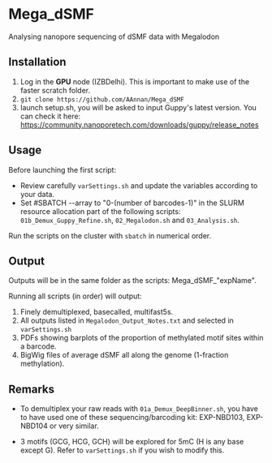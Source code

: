 # Mega_dSMF
Analysing nanopore sequencing of dSMF data with Megalodon

## Installation
1) Log in the **GPU** node (IZBDelhi). This is important to make use of the faster scratch folder.
2) `git clone https://github.com/AAnnan/Mega_dSMF`
3) launch setup.sh, you will be asked to input Guppy's latest version. You can check it here: https://community.nanoporetech.com/downloads/guppy/release_notes

## Usage
Before launching the first script: 
- Review carefully `varSettings.sh` and update the variables according to your data.
- Set #SBATCH --array to "0-(number of barcodes-1)" in the SLURM resource allocation part of the following scripts: `01b_Demux_Guppy_Refine.sh`, `02_Megalodon.sh` and `03_Analysis.sh`.

Run the scripts on the cluster with `sbatch` in numerical order. 

## Output
Outputs will be in the same folder as the scripts: Mega_dSMF_"expName".

Running all scripts (in order) will output:
1) Finely demultiplexed, basecalled, multifast5s. 
2) All outputs listed in `Megalodon_Output_Notes.txt` and selected in `varSettings.sh`
3) PDFs showing barplots of the proportion of methylated motif sites within a barcode.
4) BigWig files of average dSMF all along the genome (1-fraction methylation).

## Remarks
- To demultiplex your raw reads with `01a_Demux_DeepBinner.sh`, you have to have used one of these sequencing/barcoding kit: EXP-NBD103, EXP-NBD104 or very similar.

- 3 motifs (GCG, HCG, GCH) will be explored for 5mC (H is any base except G). Refer to `varSettings.sh` if you wish to modify this.

